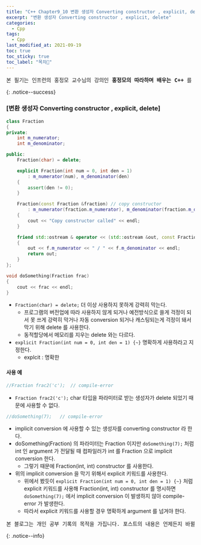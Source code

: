```yaml
---
title: "C++ Chapter9_10 변환 생성자 Converting constructor , explicit, delete"
excerpt: "변환 생성자 Converting constructor , explicit, delete"
categories:
  - Cpp
tags:
  - Cpp
last_modified_at: 2021-09-19
toc: true
toc_sticky: true
toc_label: "목차👀"
---
```


<pre>본 필기는 인프런의 홍정모 교수님의 강의인 <b>홍정모의 따라하며 배우는 C++</b> 를 듣고 작성합니다.</pre>{: .notice--success}

### [변환 생성자 Converting constructor , explicit, delete]
```cpp
class Fraction
{
private:
    int m_numerator;
    int m_denominator;

public:
    Fraction(char) = delete;	

    explicit Fraction(int num = 0, int den = 1)	
        : m_numerator(num), m_denominator(den)
    {
        assert(den != 0);
    }

    Fraction(const Fraction &fraction) // copy constructor
        : m_numerator(fraction.m_numerator), m_denominator(fraction.m_denominator)
    {
        cout << "Copy constructor called" << endl;
    }

    friend std::ostream & operator << (std::ostream &out, const Fraction &f)
    {
        out << f.m_numerator << " / " << f.m_denominator << endl;
        return out;
    }
};

void doSomething(Fraction frac)
{
    cout << frac << endl;
}
```
* `Fraction(char) = delete;` 더 이상 사용하지 못하게 강력히 막는다.
    * 프로그램의 버전업에 따라 사용하지 않게 되거나 예전방식으로 쓸게 걱정이 되서 못 쓰게 강력히 막거나 자동 conversion 되거나 캐스팅되는게 걱정이 돼서 막기 위해 delete 를 사용한다.
    * 동적할당에서 메모리를 지우는 delete 와는 다르다.
* `explicit Fraction(int num = 0, int den = 1) {~}` 명확하게 사용하라고 지정한다.
    * explcit : 명확한

#### 사용 예
```cpp
//Fraction frac2('c');  // compile-error
```
* `Fraction frac2('c');` char 타입을 파라미터로 받는 생성자가 delete 되었기 때문에 사용할 수 없다.

```cpp
//doSomething(7);	// compile-error
```
* implicit conversion 에 사용할 수 있는 생성자를 converting constructor 라 한다.
* doSomething(Fraction) 의 파라미터는 Fraction 이지만 `doSomething(7);` 처럼 int 인 argument 가 전달될 때 컴파일러가 int 를 Fraction 으로 implicit conversion 한다.
    * 그렇기 때문에 Fraction(int, int) constructor 를 사용한다.
* 위의 implicit conversion 을 막기 위해서 explicit 키워드를 사용한다.
    * 위에서 봤듯이 `explicit Fraction(int num = 0, int den = 1) {~}` 처럼 explicit 키워드를 사용해 Fraction(int, int) constructor 를 명시하면 `doSomething(7);` 에서 implicit conversion 이 발생하지 않아 compile-error 가 발생한다.
    * 따라서 explicit 키워드를 사용할 경우 명확하게 argument 를 넘겨야 한다.

<pre>본 블로그는 개인 공부 기록의 목적을 가집니다. 포스트의 내용은 언제든지 바뀔 수 있습니다.</pre>{: .notice--info}